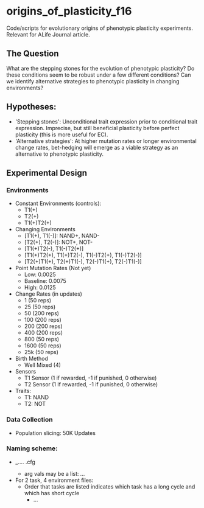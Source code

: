 # origins_of_plasticity_f16
Code/scripts for evolutionary origins of phenotypic plasticity experiments. Relevant for ALife Journal article.

## The Question
What are the stepping stones for the evolution of phenotypic plasticity? Do these conditions seem to be
robust under a few different conditions? Can we identify alternative strategies to phenotypic plasticity
in changing environments?

## Hypotheses:
  * 'Stepping stones': Unconditional trait expression prior to conditional trait expression. Imprecise,
    but still beneficial plasticity before perfect plasticity (this is more useful for EC).
  * 'Alternative strategies': At higher mutation rates or longer environmental change rates, bet-hedging
    will emerge as a viable strategy as an alternative to phenotypic plasticity.

## Experimental Design


### Environments
  * Constant Environments (controls):
    * T1(+)
    * T2(+)
    * T1(+)T2(+)
  * Changing Environments
    * [T1(+), T1(-)]: NAND+, NAND-
    * [T2(+), T2(-)]: NOT+, NOT-
    * [T1(+)T2(-), T1(-)T2(+)]
    * [T1(+)T2(+), T1(+)T2(-), T1(-)T2(+), T1(-)T2(-)]
    * [T2(+)T1(+), T2(+)T1(-), T2(-)T1(+), T2(-)T1(-)]
  * Point Mutation Rates (Not yet)
    * Low: 0.0025
    * Baseline: 0.0075
    * High: 0.0125
  * Change Rates (in updates)
    * 1     (50  reps)
    * 25    (50  reps)
    * 50    (200 reps)
    * 100   (200 reps)
    * 200   (200 reps)
    * 400   (200 reps)
    * 800   (50  reps)
    * 1600  (50  reps)
    * 25k   (50  reps)
  * Birth Method
    * Well Mixed (4)
  * Sensors
    * T1 Sensor (1 if rewarded, -1 if punished, 0 otherwise)
    * T2 Sensor (1 if rewarded, -1 if punished, 0 otherwise)
  * Traits:
    * T1: NAND
    * T2: NOT

### Data Collection
  * Population slicing: 50K Updates

### Naming scheme:
  * <config file type>___<treatment arg>_<arg val>__<treatment arg>_<arg val>.... .cfg
    * arg vals may be a list: <arg val>_<arg val>..._<arg val>
  * For 2 task, 4 environment files:
    * Order that tasks are listed indicates which task has a long cycle and which has short cycle
      * <longest cycle>_..._<shortest cycle>
